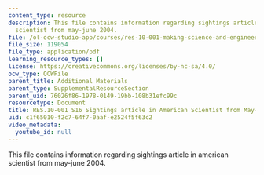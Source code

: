 ```yaml
---
content_type: resource
description: This file contains information regarding sightings article in american
  scientist from may-june 2004.
file: /ol-ocw-studio-app/courses/res-10-001-making-science-and-engineering-pictures-a-practical-guide-to-presenting-your-work-spring-2016/c1f65010f2c764f70aafe2524f5f63c2_MITRES_10_001S16_MayJune04.pdf
file_size: 119054
file_type: application/pdf
learning_resource_types: []
license: https://creativecommons.org/licenses/by-nc-sa/4.0/
ocw_type: OCWFile
parent_title: Additional Materials
parent_type: SupplementalResourceSection
parent_uid: 76026f86-1978-0149-19bb-108b31efc99c
resourcetype: Document
title: RES.10-001 S16 Sightings article in American Scientist from May-June 2004
uid: c1f65010-f2c7-64f7-0aaf-e2524f5f63c2
video_metadata:
  youtube_id: null
---
```

This file contains information regarding sightings article in american scientist from may-june 2004.